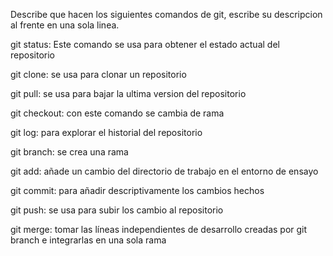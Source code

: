 Describe que hacen los siguientes comandos de git, escribe su descripcion al frente en una sola linea.

git status: Este comando se usa para obtener el estado actual del repositorio

git clone: se usa para clonar un repositorio

git pull: se usa para bajar la ultima version del repositorio

git checkout: con este comando se cambia de rama

git log: para explorar el historial del repositorio

git branch: se crea una rama

git add: añade un cambio del directorio de trabajo en el entorno de ensayo

git commit: para añadir descriptivamente los cambios hechos 

git push: se usa para subir los cambio al repositorio

git merge:  tomar las líneas independientes de desarrollo creadas por git branch e integrarlas en una sola rama
